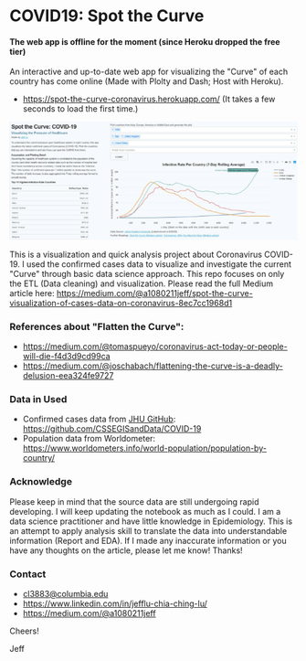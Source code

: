 # COVID19: Spot the Curve

#### The web app is offline for the moment (since Heroku dropped the free tier)
An interactive and up-to-date web app for visualizing the "Curve" of each country has come online (Made with Plolty and Dash; Host with Heroku).
- https://spot-the-curve-coronavirus.herokuapp.com/ (It takes a few seconds to load the first time.)

<img src="https://github.com/HiIamJeff/covid19_spot_the_curve/blob/master/assets/example.png"/>

This is a visualization and quick analysis project about Coronavirus COVID-19. I used the confirmed cases data to visualize and investigate the current "Curve" through basic data science approach. This repo focuses on only the ETL (Data cleaning) and visualization. Please read the full Medium article here: https://medium.com/@a1080211jeff/spot-the-curve-visualization-of-cases-data-on-coronavirus-8ec7cc1968d1

### References about "Flatten the Curve":
- https://medium.com/@tomaspueyo/coronavirus-act-today-or-people-will-die-f4d3d9cd99ca
- https://medium.com/@joschabach/flattening-the-curve-is-a-deadly-delusion-eea324fe9727

### Data in Used
- Confirmed cases data from [JHU GitHub](https://github.com/CSSEGISandData/COVID-19): https://github.com/CSSEGISandData/COVID-19
- Population data from Worldometer: https://www.worldometers.info/world-population/population-by-country/

### Acknowledge
Please keep in mind that the source data are still undergoing rapid developing. I will keep updating the notebook as much as I could. I am a data science practitioner and have little knowledge in Epidemiology. This is an attempt to apply analysis skill to translate the data into understandable information (Report and EDA). If I made any inaccurate information or you have any thoughts on the article, please let me know! Thanks!

### Contact
- cl3883@columbia.edu 
- https://www.linkedin.com/in/jefflu-chia-ching-lu/ 
- https://medium.com/@a1080211jeff

Cheers!

Jeff
